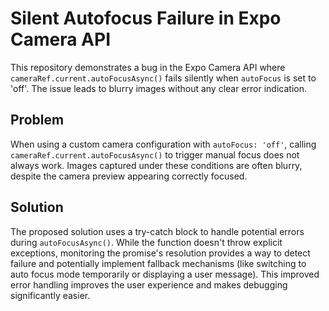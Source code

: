 # Silent Autofocus Failure in Expo Camera API

This repository demonstrates a bug in the Expo Camera API where `cameraRef.current.autoFocusAsync()` fails silently when `autoFocus` is set to 'off'.  The issue leads to blurry images without any clear error indication.

## Problem

When using a custom camera configuration with `autoFocus: 'off'`, calling `cameraRef.current.autoFocusAsync()` to trigger manual focus does not always work. Images captured under these conditions are often blurry, despite the camera preview appearing correctly focused.

## Solution

The proposed solution uses a try-catch block to handle potential errors during `autoFocusAsync()`. While the function doesn't throw explicit exceptions, monitoring the promise's resolution provides a way to detect failure and potentially implement fallback mechanisms (like switching to auto focus mode temporarily or displaying a user message).  This improved error handling improves the user experience and makes debugging significantly easier.